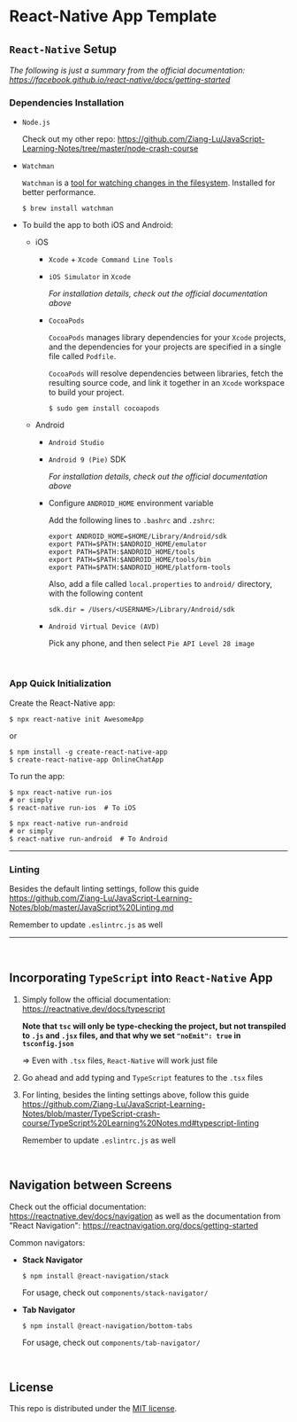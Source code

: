 # React-Native App Template

## `React-Native` Setup

*The following is just a summary from the official documentation: https://facebook.github.io/react-native/docs/getting-started*

### Dependencies Installation

* `Node.js`

  Check out my other repo: https://github.com/Ziang-Lu/JavaScript-Learning-Notes/tree/master/node-crash-course

* `Watchman`

  `Watchman` is a <u>tool for watching changes in the filesystem</u>. Installed for better performance.

  ```shell
  $ brew install watchman
  ```

* To build the app to both iOS and Android:

  * iOS

    * `Xcode` + `Xcode Command Line Tools`

    * `iOS Simulator` in `Xcode`

      *For installation details, check out the official documentation above*

    * `CocoaPods`

      `CocoaPods`  manages library dependencies for your `Xcode` projects, and the dependencies for your projects are specified in a single file called `Podfile`.

      `CocoaPods` will resolve dependencies between libraries, fetch the resulting source code, and link it together in an `Xcode` workspace to build your project.

      ```shell
      $ sudo gem install cocoapods
      ```

  * Android

    * `Android Studio`

    * `Android 9 (Pie)` SDK

      *For installation details, check out the official documentation above*

    * Configure `ANDROID_HOME` environment variable

      Add the following lines to `.bashrc` and `.zshrc`:

      ```shell
      export ANDROID_HOME=$HOME/Library/Android/sdk
      export PATH=$PATH:$ANDROID_HOME/emulator
      export PATH=$PATH:$ANDROID_HOME/tools
      export PATH=$PATH:$ANDROID_HOME/tools/bin
      export PATH=$PATH:$ANDROID_HOME/platform-tools
      ```

      Also, add a file called `local.properties` to `android/` directory, with the following content

      ```
      sdk.dir = /Users/<USERNAME>/Library/Android/sdk
      ```

    * `Android Virtual Device (AVD)`

      Pick any phone, and then select `Pie API Level 28 image`

<br>

### App Quick Initialization

Create the React-Native app:

```shell
$ npx react-native init AwesomeApp
```

or

```shell
$ npm install -g create-react-native-app
$ create-react-native-app OnlineChatApp
```

To run the app:

```shell
$ npx react-native run-ios
# or simply
$ react-native run-ios  # To iOS

$ npx react-native run-android
# or simply
$ react-native run-android  # To Android
```

***

### Linting

Besides the default linting settings, follow this guide https://github.com/Ziang-Lu/JavaScript-Learning-Notes/blob/master/JavaScript%20Linting.md

Remember to update `.eslintrc.js` as well

***

<br>

## Incorporating `TypeScript` into `React-Native` App

1. Simply follow the official documentation: https://reactnative.dev/docs/typescript

   **Note that `tsc` will only be type-checking the project, but not transpiled to `.js` and `.jsx` files, and that why we set `"noEmit": true` in `tsconfig.json`**

   => Even with `.tsx` files, `React-Native` will work just file
   
2. Go ahead and add typing and `TypeScript` features to the `.tsx` files

3. For linting, besides the linting settings above, follow this guide https://github.com/Ziang-Lu/JavaScript-Learning-Notes/blob/master/TypeScript-crash-course/TypeScript%20Learning%20Notes.md#typescript-linting

   Remember to update `.eslintrc.js` as well

<br>

## Navigation between Screens

Check out the official documentation: https://reactnative.dev/docs/navigation as well as the documentation from "React Navigation": https://reactnavigation.org/docs/getting-started

Common navigators:

* **Stack Navigator**

  ```shell
  $ npm install @react-navigation/stack
  ```

  For usage, check out `components/stack-navigator/`

* **Tab Navigator**

  ```shell
  $ npm install @react-navigation/bottom-tabs
  ```

  For usage, check out `components/tab-navigator/`

<br>

## License

This repo is distributed under the <a href="https://github.com/Ziang-Lu/React-Native-App-Template/blob/master/LICENSE">MIT license</a>.

